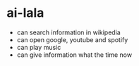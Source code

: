 # ai-lala
- can search information in wikipedia
- can open google, youtube and spotify
- can play music
- can give information what the time now